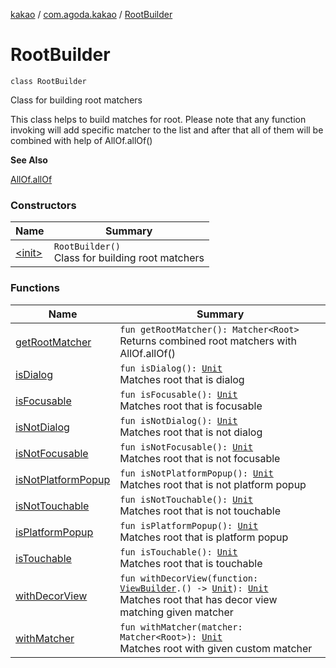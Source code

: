 [kakao](../../index.md) / [com.agoda.kakao](../index.md) / [RootBuilder](./index.md)

# RootBuilder

`class RootBuilder`

Class for building root matchers

This class helps to build matches for root.
Please note that any function invoking will add specific matcher to the list
and after that all of them will be combined with help of AllOf.allOf()

**See Also**

[AllOf.allOf](#)

### Constructors

| Name | Summary |
|---|---|
| [&lt;init&gt;](-init-.md) | `RootBuilder()`<br>Class for building root matchers |

### Functions

| Name | Summary |
|---|---|
| [getRootMatcher](get-root-matcher.md) | `fun getRootMatcher(): Matcher<Root>`<br>Returns combined root matchers with AllOf.allOf() |
| [isDialog](is-dialog.md) | `fun isDialog(): `[`Unit`](https://kotlinlang.org/api/latest/jvm/stdlib/kotlin/-unit/index.html)<br>Matches root that is dialog |
| [isFocusable](is-focusable.md) | `fun isFocusable(): `[`Unit`](https://kotlinlang.org/api/latest/jvm/stdlib/kotlin/-unit/index.html)<br>Matches root that is focusable |
| [isNotDialog](is-not-dialog.md) | `fun isNotDialog(): `[`Unit`](https://kotlinlang.org/api/latest/jvm/stdlib/kotlin/-unit/index.html)<br>Matches root that is not dialog |
| [isNotFocusable](is-not-focusable.md) | `fun isNotFocusable(): `[`Unit`](https://kotlinlang.org/api/latest/jvm/stdlib/kotlin/-unit/index.html)<br>Matches root that is not focusable |
| [isNotPlatformPopup](is-not-platform-popup.md) | `fun isNotPlatformPopup(): `[`Unit`](https://kotlinlang.org/api/latest/jvm/stdlib/kotlin/-unit/index.html)<br>Matches root that is not platform popup |
| [isNotTouchable](is-not-touchable.md) | `fun isNotTouchable(): `[`Unit`](https://kotlinlang.org/api/latest/jvm/stdlib/kotlin/-unit/index.html)<br>Matches root that is not touchable |
| [isPlatformPopup](is-platform-popup.md) | `fun isPlatformPopup(): `[`Unit`](https://kotlinlang.org/api/latest/jvm/stdlib/kotlin/-unit/index.html)<br>Matches root that is platform popup |
| [isTouchable](is-touchable.md) | `fun isTouchable(): `[`Unit`](https://kotlinlang.org/api/latest/jvm/stdlib/kotlin/-unit/index.html)<br>Matches root that is touchable |
| [withDecorView](with-decor-view.md) | `fun withDecorView(function: `[`ViewBuilder`](../-view-builder/index.md)`.() -> `[`Unit`](https://kotlinlang.org/api/latest/jvm/stdlib/kotlin/-unit/index.html)`): `[`Unit`](https://kotlinlang.org/api/latest/jvm/stdlib/kotlin/-unit/index.html)<br>Matches root that has decor view matching given matcher |
| [withMatcher](with-matcher.md) | `fun withMatcher(matcher: Matcher<Root>): `[`Unit`](https://kotlinlang.org/api/latest/jvm/stdlib/kotlin/-unit/index.html)<br>Matches root with given custom matcher |
